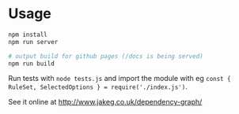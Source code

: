 # Usage

```bash
npm install
npm run server

# output build for github pages (/docs is being served)
npm run build
```

Run tests with `node tests.js` and import the module with eg `const { RuleSet, SelectedOptions } = require('./index.js')`.

See it online at http://www.jakeg.co.uk/dependency-graph/
